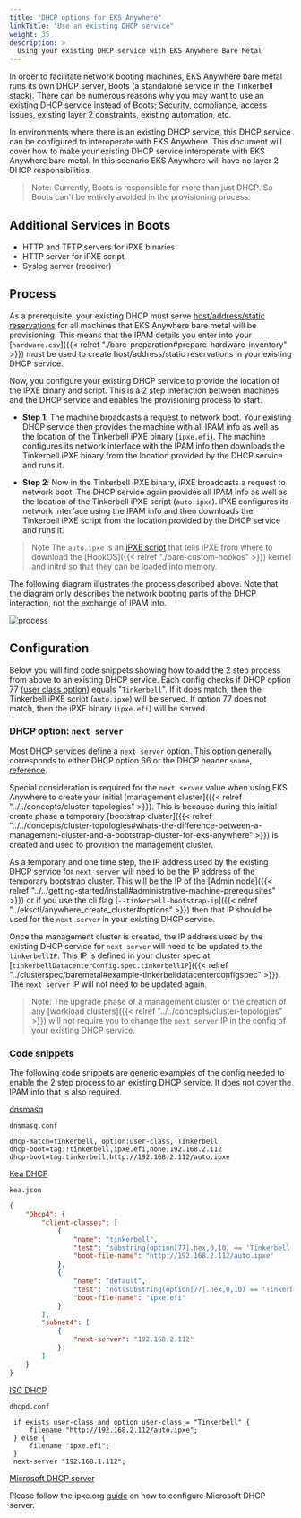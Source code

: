 ```yaml
---
title: "DHCP options for EKS Anywhere"
linkTitle: "Use an existing DHCP service"
weight: 35
description: >
  Using your existing DHCP service with EKS Anywhere Bare Metal
---
```


In order to facilitate network booting machines, EKS Anywhere bare metal runs its own DHCP server, Boots (a standalone service in the Tinkerbell stack). There can be numerous reasons why you may want to use an existing DHCP service instead of Boots; Security, compliance, access issues, existing layer 2 constraints, existing automation, etc.

In environments where there is an existing DHCP service, this DHCP service can be configured to interoperate with EKS Anywhere. This document will cover how to make your existing DHCP service interoperate with EKS Anywhere bare metal. In this scenario EKS Anywhere will have no layer 2 DHCP responsibilities.

> Note: Currently, Boots is responsible for more than just DHCP. So Boots can't be entirely avoided in the provisioning process.

## Additional Services in Boots

- HTTP and TFTP servers for iPXE binaries
- HTTP server for iPXE script
- Syslog server (receiver)

## Process

As a prerequisite, your existing DHCP must serve [host/address/static reservations](https://kb.isc.org/docs/what-are-host-reservations-how-to-use-them) for all machines that EKS Anywhere bare metal will be provisioning. This means that the IPAM details you enter into your [`hardware.csv`]({{< relref "./bare-preparation#prepare-hardware-inventory" >}}) must be used to create host/address/static reservations in your existing DHCP service.

Now, you configure your existing DHCP service to provide the location of the iPXE binary and script. This is a 2 step interaction between machines and the DHCP service and enables the provisioning process to start.

- __Step 1__: The machine broadcasts a request to network boot. Your existing DHCP service then provides the machine with all IPAM info as well as the location of the Tinkerbell iPXE binary (`ipxe.efi`). The machine configures its network interface with the IPAM info then downloads the Tinkerbell iPXE binary from the location provided by the DHCP service and runs it.

- __Step 2__: Now in the Tinkerbell iPXE binary, iPXE broadcasts a request to network boot. The DHCP service again provides all IPAM info as well as the location of the Tinkerbell iPXE script (`auto.ipxe`). iPXE configures its network interface using the IPAM info and then downloads the Tinkerbell iPXE script from the location provided by the DHCP service and runs it.

>Note The `auto.ipxe` is an [iPXE script](https://ipxe.org/scripting) that tells iPXE from where to download the [HookOS]({{< relref "./bare-custom-hookos" >}}) kernel and initrd so that they can be loaded into memory.

The following diagram illustrates the process described above. Note that the diagram only describes the network booting parts of the DHCP interaction, not the exchange of IPAM info.

![process](/images/eksa-baremetal-bring-your-own-dhcp.png)

## Configuration

Below you will find code snippets showing how to add the 2 step process from above to an existing DHCP service. Each config checks if DHCP option 77 ([user class option](https://www.rfc-editor.org/rfc/rfc3004.html)) equals "`Tinkerbell`". If it does match, then the Tinkerbell iPXE script (`auto.ipxe`) will be served. If option 77 does not match, then the iPXE binary (`ipxe.efi`) will be served.

### DHCP option: `next server`

Most DHCP services define a `next server` option. This option generally corresponds to either DHCP option 66 or the DHCP header `sname`, [reference](https://www.rfc-editor.org/rfc/rfc2132.html#section-9.4).

Special consideration is required for the `next server` value when using EKS Anywhere to create your initial [management cluster]({{< relref "../../concepts/cluster-topologies" >}}). This is because during this initial create phase a temporary [bootstrap cluster]({{< relref "../../concepts/cluster-topologies#whats-the-difference-between-a-management-cluster-and-a-bootstrap-cluster-for-eks-anywhere" >}}) is created and used to provision the management cluster.

As a temporary and one time step, the IP address used by the existing DHCP service for `next server` will need to be the IP address of the temporary bootstrap cluster. This will be the IP of the [Admin node]({{< relref "../../getting-started/install#administrative-machine-prerequisites" >}}) or if you use the cli flag [`--tinkerbell-bootstrap-ip`]({{< relref "../eksctl/anywhere_create_cluster#options" >}}) then that IP should be used for the `next server` in your existing DHCP service.

Once the management cluster is created, the IP address used by the existing DHCP service for `next server` will need to be updated to the `tinkerbellIP`. This IP is defined in your cluster spec at [`tinkerbellDatacenterConfig.spec.tinkerbellIP`]({{< relref "../clusterspec/baremetal#example-tinkerbelldatacenterconfigspec" >}}). The `next server` IP will not need to be updated again.

>Note: The upgrade phase of a management cluster or the creation of any [workload clusters]({{< relref "../../concepts/cluster-topologies" >}}) will not require you to change the `next server` IP in the config of your existing DHCP service.

### Code snippets

The following code snippets are generic examples of the config needed to enable the 2 step process to an existing DHCP service. It does not cover the IPAM info that is also required.

[dnsmasq](https://linux.die.net/man/8/dnsmasq)

`dnsmasq.conf`

```text
dhcp-match=tinkerbell, option:user-class, Tinkerbell
dhcp-boot=tag:!tinkerbell,ipxe.efi,none,192.168.2.112
dhcp-boot=tag:tinkerbell,http://192.168.2.112/auto.ipxe
```

[Kea DHCP](https://www.isc.org/kea/)

`kea.json`

```json
{
    "Dhcp4": {
        "client-classes": [
            {
                "name": "tinkerbell",
                "test": "substring(option[77].hex,0,10) == 'Tinkerbell'",
                "boot-file-name": "http://192.168.2.112/auto.ipxe"
            },
            {
                "name": "default",
                "test": "not(substring(option[77].hex,0,10) == 'Tinkerbell')",
                "boot-file-name": "ipxe.efi"
            }
        ],
        "subnet4": [
            {
                "next-server": "192.168.2.112"
            }
        ]
    }
}
```

[ISC DHCP](https://ipxe.org/howto/dhcpd)

`dhcpd.conf`

```text
 if exists user-class and option user-class = "Tinkerbell" {
     filename "http://192.168.2.112/auto.ipxe";
 } else {
     filename "ipxe.efi";
 }
 next-server "192.168.1.112";
```

[Microsoft DHCP server](https://learn.microsoft.com/en-us/windows-server/networking/technologies/dhcp/dhcp-top)

Please follow the ipxe.org [guide](https://ipxe.org/howto/msdhcp) on how to configure Microsoft DHCP server.

